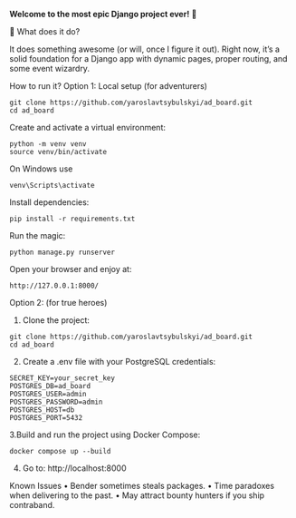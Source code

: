 **Welcome to the most epic Django project ever!** 🎉

🚀 What does it do?

It does something awesome (or will, once I figure it out). Right now, it’s a solid foundation for a Django app with dynamic pages, proper routing, and some event wizardry.

How to run it?
Option 1: Local setup (for adventurers)
```
git clone https://github.com/yaroslavtsybulskyi/ad_board.git
cd ad_board
```
Create and activate a virtual environment:
```
python -m venv venv
source venv/bin/activate 
```
On Windows use 
```
venv\Scripts\activate
```
Install dependencies:
```
pip install -r requirements.txt
```
Run the magic:
```
python manage.py runserver
```
Open your browser and enjoy at:
```
http://127.0.0.1:8000/
```

Option 2: (for true heroes)
1.	Clone the project:
```
git clone https://github.com/yaroslavtsybulskyi/ad_board.git
cd ad_board
```
2. Create a .env file with your PostgreSQL credentials:
```
SECRET_KEY=your_secret_key
POSTGRES_DB=ad_board
POSTGRES_USER=admin
POSTGRES_PASSWORD=admin
POSTGRES_HOST=db
POSTGRES_PORT=5432
```

3.Build and run the project using Docker Compose:
```
docker compose up --build
```

4. Go to: http://localhost:8000


Known Issues
	•	Bender sometimes steals packages.
	•	Time paradoxes when delivering to the past.
	•	May attract bounty hunters if you ship contraband.
